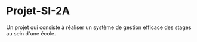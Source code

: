 # Projet-SI-2A
Un projet qui consiste à réaliser un système de gestion efficace des stages au sein d'une école.
